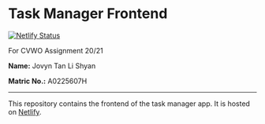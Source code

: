 # Task Manager Frontend

[![Netlify Status](https://api.netlify.com/api/v1/badges/d620b3ac-0dcd-49a4-b4bf-002cf97fe87b/deploy-status)](https://app.netlify.com/sites/task-manager-jtls/deploys)

For CVWO Assignment 20/21

**Name:** Jovyn Tan Li Shyan

**Matric No.:** A0225607H

---

This repository contains the frontend of the task manager app. It is hosted on [Netlify](https://task-manager-jtls.netlify.app/).

